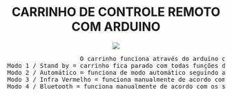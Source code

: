 <!-- README CARRO CONTROLADO POR CONTROLE REMOTO COM ARDUINO>
<!-- README IR CAR WITH ARDUINO -->

<h1 align="center"> CARRINHO DE CONTROLE REMOTO COM ARDUINO </h1>

<div align="center">
<img src = "https://media.giphy.com/media/DADPAT9e6NCLlsTBeK/giphy.gif">
</div>
<pre align="left">
                    O carrinho funciona através do arduino com 4 modos.
Modo 1 / Stand by = carrinho fica parado com todas funções desligadas para poupar energia.
Modo 2 / Automático = funciona de modo automático seguindo a linha feita com fita isolante.
Modo 3 / Infra Vermelho = funciona manualmente de acordo com os sinais do controle remoto.
Modo 4 / Bluetooth = funciona manualmente de acordo com os sinais enviados pelo bluetooth.
    </pre>
<br>

<pre>
<h2 align="left">